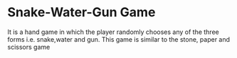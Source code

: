 # Snake-Water-Gun Game
It is a hand game in which the player randomly chooses any of the three forms i.e. snake,water and gun.
This game is similar to the stone, paper and scissors game
